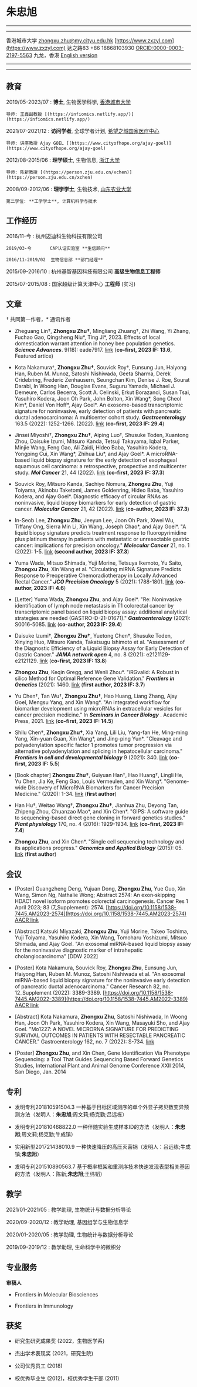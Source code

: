 朱忠旭
==================

----

---------------- --------------------------- --------------------------
香港城市大学     zhongxu.zhu@my.cityu.edu.hk     [https://www.zxzyl.com](https://www.zxzyl.com)
达之路83             +86 18868103930         [ORCID:0000-0003-2197-5563](https://orcid.org/0000-0003-2197-5563)
九龙，香港                                             [English version](https://www.zxzyl.com/resume/index.html)
---------------- --------------------------- --------------------------

----

教育
---------

2019/05-2023/07
:   **博士**, 生物医学科学, [香港城市大学](https://www.cityu.edu.hk)
    
    导师: 王鑫副教授 [(https://infiomics.netlify.app/)](https://infiomics.netlify.app/)

2021/07-2021/12
:   **访问学者**, 全球学者计划, [希望之城国家医疗中心](https://www.cityofhope.org/homepage)
    
    导师: 讲座教授 Ajay GOEL [(https://www.cityofhope.org/ajay-goel)](https://www.cityofhope.org/ajay-goel)

2012/08-2015/06
:   **理学硕士**, 生物信息, [浙江大学](https://www.zju.edu.cn)

    导师: 陈新教授 [(https://person.zju.edu.cn/xchen)](https://person.zju.edu.cn/xchen)

2008/09-2012/06
:   **理学学士**, 生物技术, [山东农业大学](https://www.sdau.edu.cn)

    第二学位: **工学学士**, 计算机科学与技术

工作经历
----------

2016/11-今
:   杭州迈迪科生物科技有限公司

    2019/03-今       CAP认证实验室 **生信顾问**

    2016/11-2019/02  生物信息部 **部门经理** 

2015/09-2016/10
:   杭州基智基因科技有限公司  **高级生物信息工程师**

2015/07-2015/08
:   国家超级计算天津中心  **工程师** (实习)

文章
------------

† 共同第一作者，\* 通讯作者

* Zheguang Lin†, **Zhongxu Zhu†**, Mingliang Zhuang†, Zhi Wang, Yi Zhang, Fuchao Gao, Qingsheng Niu\*, Ting Ji\*, 2023. Effects of local domestication warrant attention in honey bee population genetics. ***Science Advances***. 9(18): eade7917. [link](https://doi.org/10.1126/sciadv.ade7917)  (**co-first, 2023 IF: 13.6**, Featured artice)

* Kota Nakamura†, **Zhongxu Zhu†**, Souvick Roy†, Eunsung Jun, Haiyong Han, Ruben M. Munoz, Satoshi Nishiwada, Geeta Sharma, Derek Cridebring, Frederic Zenhausern, Seungchan Kim, Denise J. Roe, Sourat Darabi, In Woong Han, Douglas Evans, Suguru Yamada, Michael J. Demeure, Carlos Becerra, Scott A. Celinski, Erkut Borazanci, Susan Tsai, Yasuhiro Kodera, Joon Oh Park, John Bolton, Xin Wang\*, Song Cheol Kim\*, Daniel Von Hoff\*, Ajay Goel\*. An exosome-based transcriptomic signature for noninvasive, early detection of patients with pancreatic ductal adenocarcinoma: A multicenter cohort study. ***Gastroenterology*** 163.5 (2022): 1252-1266. (2022). [link](https://doi.org/10.1053/j.gastro.2022.06.090) (**co-first, 2023 IF: 29.4**)

* Jinsei Miyoshi†, **Zhongxu Zhu†**, Aiping Luo†, Shusuke Toden, Xuantong Zhou, Daisuke Izumi, Mitsuro Kanda, Tetsuji Takayama, Iqbal Parker, Minjie Wang, Feng Gao, Ali Zaidi, Hideo Baba, Yasuhiro Kodera, Yongping Cui, Xin Wang\*, Zhihua Liu\*, and Ajay Goel\*. A microRNA-based liquid biopsy signature for the early detection of esophageal squamous cell carcinoma: a retrospective, prospective and multicenter study. ***Mol Cancer*** 21, 44 (2022). [link](https://doi.org/10.1186/s12943-022-01507-x) (**co-first, 2023 IF: 37.3**)

* Souvick Roy, Mitsuro Kanda, Sachiyo Nomura, **Zhongxu Zhu**, Yuji Toiyama, Akinobu Taketomi, James Goldenring, Hideo Baba, Yasuhiro Kodera, and Ajay Goel\*. Diagnostic efficacy of circular RNAs as noninvasive, liquid biopsy biomarkers for early detection of gastric cancer. ***Molecular Cancer*** 21, 42 (2022). [link](https://doi.org/10.1186/s12943-022-01527-7) (**co-author, 2023 IF: 37.3**)

* In-Seob Lee, **Zhongxu Zhu**, Jeeyun Lee, Joon Oh Park, Xiwei Wu, Tiffany Ong, Sierra Min Li, Xin Wang, Joseph Chao\*, and Ajay Goel\*. "A liquid biopsy signature predicts treatment response to fluoropyrimidine plus platinum therapy in patients with metastatic or unresectable gastric cancer: implications for precision oncology." ***Molecular Cancer*** 21, no. 1 (2022): 1-5. [link](https://doi.org/10.1186/s12943-021-01483-8) (**second author, 2023 IF: 37.3**)

* Yuma Wada, Mitsuo Shimada, Yuji Morine, Tetsuya Ikemoto, Yu Saito, **Zhongxu Zhu**, Xin Wang et al. "Circulating miRNA Signature Predicts Response to Preoperative Chemoradiotherapy in Locally Advanced Rectal Cancer." ***JCO Precision Oncology*** 5 (2021): 1788-1801. [link](https://doi.org/10.1200/PO.21.00015) (**co-author, 2023 IF: 4.6**)

* [Letter] Yuma Wada, **Zhongxu Zhu**, and Ajay Goel\*. "Re: Noninvasive identification of lymph node metastasis in T1 colorectal cancer by transcriptomic panel based on liquid biopsy assay: additional analytical strategies are needed (GASTRO-D-21-01671)." ***Gastroenterology*** (2021): S0016-5085. [link](https://doi.org/10.1053/j.gastro.2021.09.013) (**co-author, 2023 IF: 29.4**)

* Daisuke Izumi†, **Zhongxu Zhu†**, Yuetong Chen†, Shusuke Toden, Xinying Huo, Mitsuro Kanda, Takatsugu Ishimoto et al. "Assessment of the Diagnostic Efficiency of a Liquid Biopsy Assay for Early Detection of Gastric Cancer." ***JAMA network open*** 4, no. 8 (2021): e2121129-e2121129. [link](https://doi.org/10.1001/jamanetworkopen.2021.21129) (**co-first, 2023 IF: 13.8**)

* **Zhongxu Zhu**, Keqin Gregg, and Wenli Zhou\*. "iRGvalid: A Robust in silico Method for Optimal Reference Gene Validation." ***Frontiers in Genetics*** (2021): 1460. [link](https://doi.org/10.3389/fgene.2021.716653) (**first author, 2023 IF: 3.7**)

* Yu Chen†, Tan Wu†, **Zhongxu Zhu†**, Hao Huang, Liang Zhang, Ajay Goel, Mengsu Yang, and Xin Wang\*. "An integrated workflow for biomarker development using microRNAs in extracellular vesicles for cancer precision medicine." In ***Seminars in Cancer Biology*** . Academic Press, 2021. [link](https://doi.org/10.1016/j.semcancer.2021.03.011) (**co-first, 2023 IF: 14.5**)

* Shilu Chen†, **Zhongxu Zhu†**, Xia Yang, Lili Liu, Yang-fan He, Ming-ming Yang, Xin-yuan Guan, Xin Wang\*, and Jing-ping Yun\*. "Cleavage and polyadenylation specific factor 1 promotes tumor progression via alternative polyadenylation and splicing in hepatocellular carcinoma." ***Frontiers in cell and developmental biology*** 9 (2021): 340. [link](https://doi.org/10.3389/fcell.2021.616835) (**co-first, 2023 IF: 5.5**)

* [Book chapter] **Zhongxu Zhu†**, Guiyuan Han†, Hao Huang†, Lingli He, Yu Chen, Jia Ke, Feng Gao, Louis Vermeulen, and Xin Wang\*. "Genome-wide Discovery of MicroRNA Biomarkers for Cancer Precision Medicine." (2020): 1-34. [link](https://doi.org/10.1039/9781788019958-00001) (**first author**)

* Han Hu†, Weitao Wang†, **Zhongxu Zhu†**, Jianhua Zhu, Deyong Tan, Zhipeng Zhou, Chuanzao Mao\*, and Xin Chen\*. "GIPS: A software guide to sequencing-based direct gene cloning in forward genetics studies." ***Plant physiology*** 170, no. 4 (2016): 1929-1934. [link](http://dx.doi.org/10.1104/pp.15.01327) (**co-first, 2023 IF: 7.4**)

* **Zhongxu Zhu**, and Xin Chen\*. "Single cell sequencing technology and its applications progress." ***Genomics and Applied Biology*** (2015): 05. [link](http://dx.doi.org/10.13417/j.gab.034.000902) (**first author**)

会议
----------------------

* [Poster] Guangzheng Deng, Yujuan Dong, **Zhongxu Zhu**, Yue Guo, Xin Wang, Simon Ng, Nathalie Wong; Abstract 2574: An exon‐skipping HDAC1 novel isoform promotes colorectal carcinogenesis. Cancer Res 1 April 2023; 83 (7_Supplement): 2574. [https://doi.org/10.1158/1538-7445.AM2023-2574](https://doi.org/10.1158/1538-7445.AM2023-2574) [AACR link](https://aacrjournals.org/cancerres/article/82/12_Supplement/3389/700151)

* [Abstract] Katsuki Miyazaki, **Zhongxu Zhu**, Yuji Morine, Takeo Toshima, Yuji Toiyama, Yasuhiro Kodera, Xin Wang, Tomoharu Yoshizumi, Mitsuo Shimada, and Ajay Goel. "An exosomal miRNA-based liquid biopsy assay for the noninvasive diagnostic marker of intrahepatic cholangiocarcinoma" [DDW 2022]

* [Poster] Kota Nakamura, Souvick Roy, **Zhongxu Zhu**, Eunsung Jun, Haiyong Han, Ruben M. Munoz, Satoshi Nishiwada et al. "An exosomal miRNA-based liquid biopsy signature for the noninvasive early detection of pancreatic ductal adenocarcinoma." Cancer Research 82, no. 12_Supplement (2022): 3389-3389. [https://doi.org/10.1158/1538-7445.AM2022-3389](https://doi.org/10.1158/1538-7445.AM2022-3389) [AACR link](https://aacrjournals.org/cancerres/article/82/12_Supplement/3389/700151)

* [Abstract] Kota Nakamura, **Zhongxu Zhu**, Satoshi Nishiwada, In Woong Han, Joon Oh Park, Yasuhiro Kodera, Xin Wang, Masayuki Sho, and Ajay Goel. "Mo1227: A NOVEL MICRORNA SIGNATURE FOR PREDICTING SURVIVAL OUTCOMES IN PATIENTS WITH RESECTABLE PANCREATIC CANCER." Gastroenterology 162, no. 7 (2022): S-734. [link](10.1016/S0016-5085(22)61732-3)

* [Poster] **Zhongxu Zhu**, and Xin Chen, Gene Identification Via Phenotype Sequencing: a Tool That Guides Sequencing Based Forward Genetics Studies, International Plant and Animal Genome Conference XXII 2014, San Diego, Jan. 2014


专利
-------

* 发明专利201810591504.3 一种基于目标区域测序的单个外显子拷贝数变异预测方法（发明人：**朱忠旭**;周文莉;杨克勤;吕远栋）

* 发明专利201810468822.0 一种伴随实验生成样本ID的方法（发明人：**朱忠旭**;周文莉;杨克勤;牛成镇）

* 实用新型201721438010.9 一种快速降压的高压灭菌锅（发明人：吕远栋;牛成镇;**朱忠旭**）

* 发明专利201510890563.7 基于概率框架和重测序技术快速发现表型相关基因的方法（发明人：陈新;**朱忠旭**;王纬韬）

教学
--------

2021/01-2021/05
:    教学助理, 生物统计与数据分析导论

2020/09-2020/12
:    教学助理, 基因组学与生物信息学

2020/01-2020/05
:    教学助理, 生物统计与数据分析导论

2019/09-2019/12
:    教学助理, 生命科学中的微积分


专业服务
---------------------

**审稿人**

* Frontiers in Molecular Biosciences

* Frontiers in Immunology

获奖
-----------------

* 研究生研究成果奖 (2022，生物医学系)

* 杰出学术表现奖 (2021，研究生院)

* 公司优秀员工 (2018)

* 校优秀毕业生 (2012)，校优秀学生干部 (2011)


